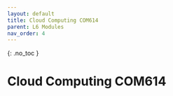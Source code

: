 ```yaml
---
layout: default
title: Cloud Computing COM614
parent: L6 Modules
nav_order: 4
---
```


{: .no_toc }


# Cloud Computing COM614




